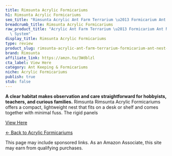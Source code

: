 ```yaml
---
title: Rimsunta Acrylic Formicariums
h1: Rimsunta Acrylic Formicariums
seo_title: "Rimsunta Acrylic Ant Farm Terrarium \u2013 Formicarium Ant Nest\u2026"
breadcrumb_title: Rimsunta Acrylic Formicariums
raw_product_title: "Acrylic Ant Farm Terrarium \u2013 Formicarium Ant Nest Habitat\
  \ System"
display_title: Rimsunta Acrylic Formicariums
type: review
product_slug: rimsunta-acrylic-ant-farm-terrarium-formicarium-ant-nest-habitat-system
brand: Rimsunta
affiliate_link: https://amzn.to/3Wdblzl
cta_label: View Here
category: Ant Keeping & Formicariums
niche: Acrylic Formicariums
publish: true
stub: false
---
```


<div id="intro" class="full-width">
  <p><strong>A clear habitat makes observation and care straightforward for hobbyists, teachers, and curious families.</strong> Rimsunta Rimsunta Acrylic Formicariums offers a compact, lightweight nest that fits on a desk or shelf and comes together with minimal fuss. The rigid panels
<p><a class="btn" href="https://amzn.to/3Wdblzl" target="_blank" rel="nofollow sponsored noopener">View Here</a></p>
<p><a href="/roundups/ant-keeping-formicariums/acrylic-formicariums/">← Back to Acrylic Formicariums</a></p>
<aside class="disclosure">This page may include sponsored links. As an Amazon Associate, this site may earn from qualifying purchases.</aside>
